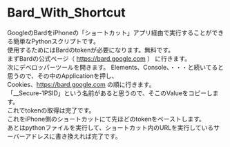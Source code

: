 # Bard_With_Shortcut
GoogleのBardをiPhoneの「ショートカット」アプリ経由で実行することができる簡単なPythonスクリプトです。<br>
使用するためにはBardのtokenが必要になります。無料です。<br>
まずBardの公式ページ（ https://bard.google.com ） に行きます。
<br>
次にデベロッパーツールを開きます。
Elements、Console、・・・と続いてると思うので、その中のApplicationを押し、<br>
Cookies、https://bard.google.com の順に行きます。<br>
「__Secure-1PSID」という名前があると思うので、そこのValueをコピーします。<br>
これでtokenの取得は完了です。<br>
これをiPhone側のショートカットにて先ほどのtokenをペーストします。<br>
あとはpythonファイルを実行して、ショートカット内のURLを実行しているサーバーアドレスに書き換えれば完了です。

